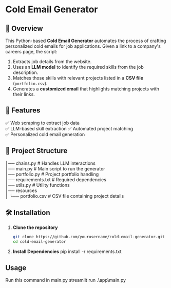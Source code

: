 # Cold Email Generator  

## 📌 Overview  
This Python-based **Cold Email Generator** automates the process of crafting personalized cold emails for job applications. Given a link to a company's careers page, the script:  
1. Extracts job details from the website.  
2. Uses an **LLM model** to identify the required skills from the job description.  
3. Matches those skills with relevant projects listed in a **CSV file** (`portfolio.csv`).  
4. Generates a **customized email** that highlights matching projects with their links.  

## 🚀 Features  
✅ Web scraping to extract job data  
✅ LLM-based skill extraction
✅ Automated project matching  
✅ Personalized cold email generation  

## 📂 Project Structure  
│── chains.py # Handles LLM interactions   
│── main.py # Main script to run the generator   
│── portfolio.py # Project portfolio handling   
│── requirements.txt # Required dependencies   
│── utils.py # Utility functions   
│── resources  
│ └── portfolio.csv # CSV file containing project details


## 🛠 Installation  
1. **Clone the repository**  
   ```bash
   git clone https://github.com/yourusername/cold-email-generator.git
   cd cold-email-generator
2. **Install Dependencies**
   pip install -r requirements.txt

## Usage
  Run this command in main.py
  streamlit run .\app\main.py
